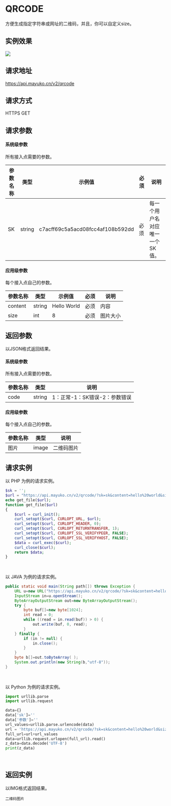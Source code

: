 # QRCODE

方便生成指定字符串或网址的二维码，并且，你可以自定义size。

## 实例效果

![](https://api.mayuko.cn/images/v2/qrcode.png)

## 请求地址

https://api.mayuko.cn/v2/qrcode



## 请求方式

HTTPS	GET



## 请求参数



#### **系统级参数**

所有接入点需要的参数。

| 参数名称 | 类型     | 示例值                              | 必须   | 说明               |
| ---- | ------ | -------------------------------- | ---- | ---------------- |
| SK   | string | c7acff69c5a5acd08fcc4af108b592dd | 必须   | 每一个用户名对应唯一一个SK值。 |

#### **应用级参数**

每个接入点自己的参数。

| 参数名称    | 类型     | 示例值         | 必须   | 说明   |
| ------- | ------ | ----------- | ---- | ---- |
| content | string | Hello World | 必须   | 内容   |
| size    | int    | 8           | 必须   | 图片大小 |



## 返回参数

以JSON格式返回结果。

#### **系统级参数**

所有接入点需要的参数。

| 参数名称 | 类型     | 说明                 |
| ---- | ------ | ------------------ |
| code | string | 1：正常-1：SK错误-2：参数错误 |

#### **应用级参数**

每个接入点自己的参数。

| 参数名称 | 类型    | 说明    |
| ---- | ----- | ----- |
| 图片   | image | 二维码图片 |



## 请求实例

以 PHP 为例的请求实例。

```php
$sk = '';
$url = "https://api.mayuko.cn/v2/qrcode/?sk=sk&content=hello%20world&size=8";
echo get_file($url);
function get_file($url)
{
    $curl = curl_init();
    curl_setopt($curl, CURLOPT_URL, $url);
    curl_setopt($curl, CURLOPT_HEADER, 0);
    curl_setopt($curl, CURLOPT_RETURNTRANSFER, 1);
    curl_setopt($curl, CURLOPT_SSL_VERIFYPEER, FALSE);
    curl_setopt($curl, CURLOPT_SSL_VERIFYHOST, FALSE);
    $data = curl_exec($curl);
    curl_close($curl);
    return $data;
}
                    
                
```

以 JAVA 为例的请求实例。

```java
public static void main(String path[]) throws Exception {
    URL u=new URL("https://api.mayuko.cn/v2/qrcode/?sk=sk&content=hello%20world&size=8");
    InputStream in=u.openStream();
    ByteArrayOutputStream out=new ByteArrayOutputStream();
    try {
        byte buf[]=new byte[1024];
        int read = 0;
        while ((read = in.read(buf)) > 0) {
            out.write(buf, 0, read);
        }
    } finally {
        if (in != null) {
            in.close();
        }
    }
    byte b[]=out.toByteArray( );
    System.out.println(new String(b,"utf-8"));
}
                    
                
```

以 Python 为例的请求实例。

```python
import urllib.parse
import urllib.request

data={}
data['sk']=''
data['参数']=''
url_values=urllib.parse.urlencode(data)
url = 'https://api.mayuko.cn/v2/qrcode/?sk=sk&content=hello%20world&size=8?'
full_url=url+url_values
data=urllib.request.urlopen(full_url).read()
z_data=data.decode('UTF-8')
print(z_data)
                    
                
```



## 返回实例

以IMG格式返回结果。

```
二维码图片
```